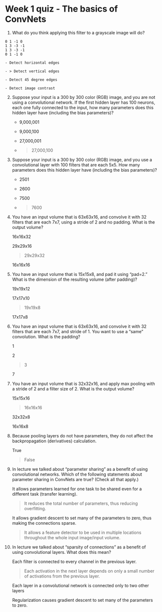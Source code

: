 
# Week 1 quiz - The basics of ConvNets


1. What do you think applying this filter to a grayscale image will do?
```
0 1 -1 0
1 3 -3 -1
1 3 -3 -1
0 1 -1 0
```

	- Detect horizontal edges

	- > Detect vertical edges

	- Detect 45 degree edges

	- Detect image contrast

2. Suppose your input is a 300 by 300 color (RGB) image, and you are not using a convolutional network. If the first hidden layer has 100 neurons, each one fully connected to the input, how many parameters does this hidden layer have (including the bias parameters)?

	- 9,000,001

	- 9,000,100

	- 27,000,001

	- > 27,000,100

3. Suppose your input is a 300 by 300 color (RGB) image, and you use a convolutional layer with 100 filters that are each 5x5. How many parameters does this hidden layer have (including the bias parameters)?

	- 2501

	- 2600

	- 7500

	- > 7600

4. You have an input volume that is 63x63x16, and convolve it with 32 filters that are each 7x7, using a stride of 2 and no padding. What is the output volume?

	16x16x32

	29x29x16

	> 29x29x32

	16x16x16

5. You have an input volume that is 15x15x8, and pad it using “pad=2.” What is the dimension of the resulting volume (after padding)?

	19x19x12

	17x17x10

	> 19x19x8

	17x17x8

6. You have an input volume that is 63x63x16, and convolve it with 32 filters that are each 7x7, and stride of 1. You want to use a “same” convolution. What is the padding?

	1

	2

	> 3

	7

7. You have an input volume that is 32x32x16, and apply max pooling with a stride of 2 and a filter size of 2. What is the output volume?

	15x15x16

	> 16x16x16

	32x32x8

	16x16x8

8. Because pooling layers do not have parameters, they do not affect the backpropagation (derivatives) calculation.

	True

	> False

9. In lecture we talked about “parameter sharing” as a benefit of using convolutional networks. Which of the following statements about parameter sharing in ConvNets are true? (Check all that apply.)

	It allows parameters learned for one task to be shared even for a different task (transfer learning).

	> It reduces the total number of parameters, thus reducing overfitting.

	It allows gradient descent to set many of the parameters to zero, thus making the connections sparse.

	> It allows a feature detector to be used in multiple locations throughout the whole input image/input volume.

10. In lecture we talked about “sparsity of connections” as a benefit of using convolutional layers. What does this mean?

	Each filter is connected to every channel in the previous layer.

	> Each activation in the next layer depends on only a small number of activations from the previous layer.

	Each layer in a convolutional network is connected only to two other layers

	Regularization causes gradient descent to set many of the parameters to zero.
